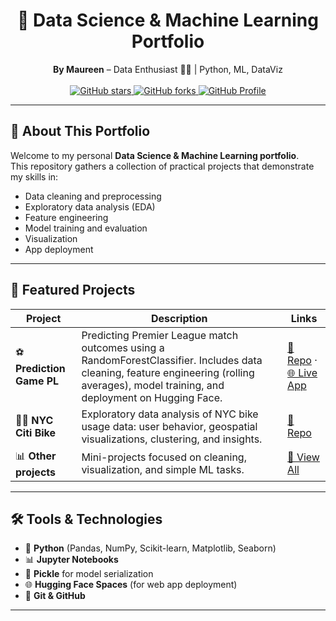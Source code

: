 <h1 align="center">📁 Data Science & Machine Learning Portfolio</h1>

<p align="center">
  <b>By Maureen</b> – Data Enthusiast 👩‍💻 | Python, ML, DataViz
  <br><br>
  <a href="https://github.com/Maureen-Ch/Portfolio/stargazers">
    <img src="https://img.shields.io/github/stars/Maureen-Ch/Portfolio?style=social" alt="GitHub stars">
  </a>
  <a href="https://github.com/Maureen-Ch/Portfolio/forks">
    <img src="https://img.shields.io/github/forks/Maureen-Ch/Portfolio?style=social" alt="GitHub forks">
  </a>
  <a href="https://github.com/Maureen-Ch">
    <img src="https://img.shields.io/badge/GitHub-Maureen--Ch-black?logo=github" alt="GitHub Profile">
  </a>
</p>

---

## 👋 About This Portfolio

Welcome to my personal **Data Science & Machine Learning portfolio**.  
This repository gathers a collection of practical projects that demonstrate my skills in:

- Data cleaning and preprocessing
- Exploratory data analysis (EDA)
- Feature engineering
- Model training and evaluation
- Visualization
- App deployment

---

## 🧠 Featured Projects

| Project | Description | Links |
|--------|-------------|-------|
| ⚽ **Prediction Game PL** | Predicting Premier League match outcomes using a RandomForestClassifier. Includes data cleaning, feature engineering (rolling averages), model training, and deployment on Hugging Face. | [📂 Repo](https://github.com/Maureen-Ch/Portfolio/tree/main/prediction_game_pl) · [🌐 Live App](https://huggingface.co/spaces/Maureen9/prediction_game_pl) |
| 🚴‍♀️ **NYC Citi Bike** | Exploratory data analysis of NYC bike usage data: user behavior, geospatial visualizations, clustering, and insights. | [📂 Repo](https://github.com/Maureen-Ch/Portfolio/tree/main/NYC-City-Bike)
| 📊 **Other projects** | Mini-projects focused on cleaning, visualization, and simple ML tasks. | [🔗 View All](https://github.com/Maureen-Ch/Portfolio) |

---

## 🛠️ Tools & Technologies

- 🐍 **Python** (Pandas, NumPy, Scikit-learn, Matplotlib, Seaborn)
- 📊 **Jupyter Notebooks**
- 💾 **Pickle** for model serialization
- 🌐 **Hugging Face Spaces** (for web app deployment)
- 🧪 **Git & GitHub**

---

